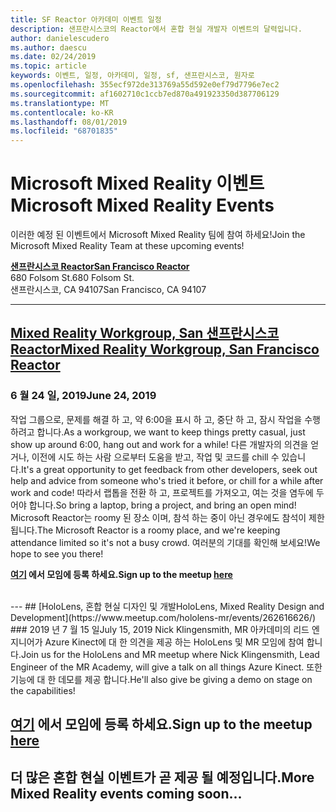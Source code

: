 ```yaml
---
title: SF Reactor 아카데미 이벤트 일정
description: 샌프란시스코의 Reactor에서 혼합 현실 개발자 이벤트의 달력입니다.
author: danielescudero
ms.author: daescu
ms.date: 02/24/2019
ms.topic: article
keywords: 이벤트, 일정, 아카데미, 일정, sf, 샌프란시스코, 원자로
ms.openlocfilehash: 355ecf972de313769a55d592e0ef79d7796e7ec2
ms.sourcegitcommit: af1602710c1ccb7ed870a491923350d387706129
ms.translationtype: MT
ms.contentlocale: ko-KR
ms.lasthandoff: 08/01/2019
ms.locfileid: "68701835"
---
```

# <a name="microsoft-mixed-reality-events"></a><span data-ttu-id="91878-104">Microsoft Mixed Reality 이벤트</span><span class="sxs-lookup"><span data-stu-id="91878-104">Microsoft Mixed Reality Events</span></span>

<span data-ttu-id="91878-105">이러한 예정 된 이벤트에서 Microsoft Mixed Reality 팀에 참여 하세요!</span><span class="sxs-lookup"><span data-stu-id="91878-105">Join the Microsoft Mixed Reality Team at these upcoming events!</span></span>

<span data-ttu-id="91878-106">**[샌프란시스코 Reactor](https://developer.microsoft.com/reactor/#ReactorSF)**</span><span class="sxs-lookup"><span data-stu-id="91878-106">**[San Francisco Reactor](https://developer.microsoft.com/reactor/#ReactorSF)**</span></span><br>
<span data-ttu-id="91878-107">680 Folsom St.</span><span class="sxs-lookup"><span data-stu-id="91878-107">680 Folsom St.</span></span><br>
<span data-ttu-id="91878-108">샌프란시스코, CA 94107</span><span class="sxs-lookup"><span data-stu-id="91878-108">San Francisco, CA 94107</span></span>


---
## <a name="mixed-reality-workgroup-san-francisco-reactorhttpsemea01safelinksprotectionoutlookcomurlhttps3a2f2fwwwmeetupcom2fhololens-mr2fdata027c017cdaescu40microsoftcom7ca8ddee063b7949a9992308d6903e62b07c72f988bf86f141af91ab2d7cd011db477c17c07c636854994961124360sdataymnaaiwvxij700mo9gj2boz4w82bgkdjdhijhytfczcfu3dreserved0"></a>[<span data-ttu-id="91878-109">Mixed Reality Workgroup, San 샌프란시스코 Reactor</span><span class="sxs-lookup"><span data-stu-id="91878-109">Mixed Reality Workgroup, San Francisco Reactor</span></span>](https://emea01.safelinks.protection.outlook.com/?url=https%3A%2F%2Fwww.meetup.com%2Fhololens-mr%2F&data=02%7C01%7Cdaescu%40microsoft.com%7Ca8ddee063b7949a9992308d6903e62b0%7C72f988bf86f141af91ab2d7cd011db47%7C1%7C0%7C636854994961124360&sdata=YmnAAiWVxIJ700mO9gj%2BOz4W8%2BgKDjDhiJhYtfCzCFU%3D&reserved=0)
### <a name="june-24-2019"></a><span data-ttu-id="91878-110">6 월 24 일, 2019</span><span class="sxs-lookup"><span data-stu-id="91878-110">June 24, 2019</span></span>
<span data-ttu-id="91878-111">작업 그룹으로, 문제를 해결 하 고, 약 6:00을 표시 하 고, 중단 하 고, 잠시 작업을 수행 하려고 합니다.</span><span class="sxs-lookup"><span data-stu-id="91878-111">As a workgroup, we want to keep things pretty casual, just show up around 6:00, hang out and work for a while!</span></span> <span data-ttu-id="91878-112">다른 개발자의 의견을 얻거나, 이전에 시도 하는 사람 으로부터 도움을 받고, 작업 및 코드를 chill 수 있습니다.</span><span class="sxs-lookup"><span data-stu-id="91878-112">It's a great opportunity to get feedback from other developers, seek out help and advice from someone who's tried it before, or chill for a while after work and code!</span></span> <span data-ttu-id="91878-113">따라서 랩톱을 전환 하 고, 프로젝트를 가져오고, 여는 것을 염두에 두어야 합니다.</span><span class="sxs-lookup"><span data-stu-id="91878-113">So bring a laptop, bring a project, and bring an open mind!</span></span> <span data-ttu-id="91878-114">Microsoft Reactor는 roomy 된 장소 이며, 참석 하는 중이 아닌 경우에도 참석이 제한 됩니다.</span><span class="sxs-lookup"><span data-stu-id="91878-114">The Microsoft Reactor is a roomy place, and we're keeping attendance limited so it's not a busy crowd.</span></span> <span data-ttu-id="91878-115">여러분의 기대를 확인해 보세요!</span><span class="sxs-lookup"><span data-stu-id="91878-115">We hope to see you there!</span></span>

<span data-ttu-id="91878-116">**[여기](https://emea01.safelinks.protection.outlook.com/?url=https%3A%2F%2Fwww.meetup.com%2Fhololens-mr%2F&data=02%7C01%7Cdaescu%40microsoft.com%7Ca8ddee063b7949a9992308d6903e62b0%7C72f988bf86f141af91ab2d7cd011db47%7C1%7C0%7C636854994961124360&sdata=YmnAAiWVxIJ700mO9gj%2BOz4W8%2BgKDjDhiJhYtfCzCFU%3D&reserved=0) 에서 모임에 등록 하세요.**</span><span class="sxs-lookup"><span data-stu-id="91878-116">**Sign up to the meetup [here](https://emea01.safelinks.protection.outlook.com/?url=https%3A%2F%2Fwww.meetup.com%2Fhololens-mr%2F&data=02%7C01%7Cdaescu%40microsoft.com%7Ca8ddee063b7949a9992308d6903e62b0%7C72f988bf86f141af91ab2d7cd011db47%7C1%7C0%7C636854994961124360&sdata=YmnAAiWVxIJ700mO9gj%2BOz4W8%2BgKDjDhiJhYtfCzCFU%3D&reserved=0)**</span></span>

<br>
---
## <a name="hololens-mixed-reality-design-and-developmenthttpswwwmeetupcomhololens-mrevents262616626"></a>[<span data-ttu-id="91878-117">HoloLens, 혼합 현실 디자인 및 개발</span><span class="sxs-lookup"><span data-stu-id="91878-117">HoloLens, Mixed Reality Design and Development</span></span>](https://www.meetup.com/hololens-mr/events/262616626/)
### <a name="july-15-2019"></a><span data-ttu-id="91878-118">2019 년 7 월 15 일</span><span class="sxs-lookup"><span data-stu-id="91878-118">July 15, 2019</span></span>
<span data-ttu-id="91878-119">Nick Klingensmith, MR 아카데미의 리드 엔지니어가 Azure Kinect에 대 한 의견을 제공 하는 HoloLens 및 MR 모임에 참여 합니다.</span><span class="sxs-lookup"><span data-stu-id="91878-119">Join us for the HoloLens and MR meetup where Nick Klingensmith, Lead Engineer of the MR Academy, will give a talk on all things Azure Kinect.</span></span> <span data-ttu-id="91878-120">또한 기능에 대 한 데모를 제공 합니다.</span><span class="sxs-lookup"><span data-stu-id="91878-120">He'll also give be giving a demo on stage on the capabilities!</span></span>

<span data-ttu-id="91878-121">**[여기](https://www.meetup.com/hololens-mr/events/262616626/) 에서 모임에 등록 하세요.**</span><span class="sxs-lookup"><span data-stu-id="91878-121">**Sign up to the meetup [here](https://www.meetup.com/hololens-mr/events/262616626/)**</span></span>
<br>
---
## <a name="more-mixed-reality-events-coming-soon"></a><span data-ttu-id="91878-122">더 많은 혼합 현실 이벤트가 곧 제공 될 예정입니다.</span><span class="sxs-lookup"><span data-stu-id="91878-122">More Mixed Reality events coming soon...</span></span>
